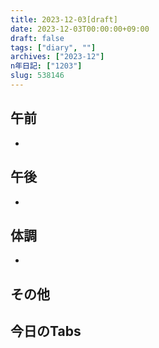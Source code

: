 ```yaml
---
title: 2023-12-03[draft]
date: 2023-12-03T00:00:00+09:00
draft: false
tags: ["diary", ""]
archives: ["2023-12"]
n年日記: ["1203"]
slug: 538146
---
```

## 午前
- 
## 午後
- 
## 体調
- 
## その他
## 今日のTabs